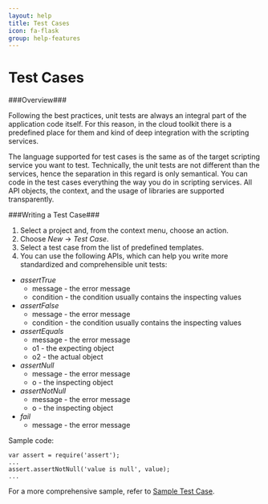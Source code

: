```yaml
---
layout: help
title: Test Cases
icon: fa-flask
group: help-features
---
```


Test Cases
===

###Overview###

Following the best practices, unit tests are always an integral part of the application code itself. For this reason, in the cloud toolkit there is a predefined place for them and kind of deep integration with the scripting services.

The language supported for test cases is the same as of the target scripting service you want to test. Technically, the unit tests are not different than the services, hence the separation in this regard is only semantical. You can code in the test cases everything the way you do in scripting services. All API objects, the context, and the usage of libraries are supported transparently.

###Writing a Test Case###

1. Select a project and, from the context menu, choose an action. 
2. Choose *New* -> *Test Case*.
3. Select a test case from the list of predefined templates.
4. You can use the following APIs, which can help you write more standardized and comprehensible unit tests:

*	*assertTrue*
	*	message - the error message
	*	condition - the condition usually contains the inspecting values
*	*assertFalse*
	*	message - the error message
	*	condition - the condition usually contains the inspecting values
*	*assertEquals*
	*	message - the error message
	*	o1 - the expecting object
	*	o2 - the actual object
*	*assertNull*
	*	message - the error message
	*	o - the inspecting object
*	*assertNotNull*
	*	message - the error message
	*	o - the inspecting object
*	*fail*
	*	message - the error message

Sample code:
<pre><code>var assert = require('assert');
...
assert.assertNotNull('value is null', value);
...
</code></pre>

For a more comprehensive sample, refer to [Sample Test Case](../samples/test_case.html).
